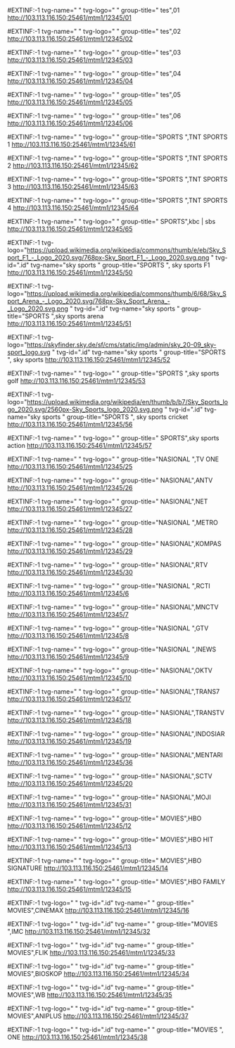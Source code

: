 #EXTINF:-1 tvg-name=" " tvg-logo=" " group-title=" tes",01
http://103.113.116.150:25461/mtm1/12345/01

#EXTINF:-1 tvg-name=" " tvg-logo=" " group-title=" tes",02
http://103.113.116.150:25461/mtm1/12345/02

#EXTINF:-1 tvg-name=" " tvg-logo=" " group-title=" tes",03
http://103.113.116.150:25461/mtm1/12345/03

#EXTINF:-1 tvg-name=" " tvg-logo=" " group-title=" tes",04
http://103.113.116.150:25461/mtm1/12345/04

#EXTINF:-1 tvg-name=" " tvg-logo=" " group-title=" tes",05
http://103.113.116.150:25461/mtm1/12345/05

#EXTINF:-1 tvg-name=" " tvg-logo=" " group-title=" tes",06
http://103.113.116.150:25461/mtm1/12345/06







#EXTINF:-1 tvg-name=" " tvg-logo=" " group-title="SPORTS ",TNT SPORTS 1
http://103.113.116.150:25461/mtm1/12345/61

#EXTINF:-1 tvg-name=" " tvg-logo=" " group-title="SPORTS ",TNT SPORTS 2
http://103.113.116.150:25461/mtm1/12345/62

#EXTINF:-1 tvg-name=" " tvg-logo=" " group-title="SPORTS ",TNT SPORTS 3
http://103.113.116.150:25461/mtm1/12345/63

#EXTINF:-1 tvg-name=" " tvg-logo=" " group-title="SPORTS ",TNT SPORTS 4
http://103.113.116.150:25461/mtm1/12345/64

#EXTINF:-1 tvg-name=" " tvg-logo=" " group-title=" SPORTS",kbc | sbs
http://103.113.116.150:25461/mtm1/12345/65

#EXTINF:-1 tvg-logo="https://upload.wikimedia.org/wikipedia/commons/thumb/e/eb/Sky_Sport_F1_-_Logo_2020.svg/768px-Sky_Sport_F1_-_Logo_2020.svg.png " tvg-id=".id" tvg-name="sky sports  " group-title="SPORTS ", sky sports F1 
http://103.113.116.150:25461/mtm1/12345/50

#EXTINF:-1 tvg-logo="https://upload.wikimedia.org/wikipedia/commons/thumb/6/68/Sky_Sport_Arena_-_Logo_2020.svg/768px-Sky_Sport_Arena_-_Logo_2020.svg.png " tvg-id=".id" tvg-name="sky sports  " group-title="SPORTS ",sky sports arena
http://103.113.116.150:25461/mtm1/12345/51

#EXTINF:-1 tvg-logo="https://skyfinder.sky.de/sf/cms/static/img/admin/sky_20-09_sky-sport_logo.svg " tvg-id=".id" tvg-name="sky sports  " group-title="SPORTS ", sky sports 
http://103.113.116.150:25461/mtm1/12345/52

#EXTINF:-1 tvg-name=" " tvg-logo=" " group-title="SPORTS ",sky sports golf
http://103.113.116.150:25461/mtm1/12345/53

#EXTINF:-1 tvg-logo="https://upload.wikimedia.org/wikipedia/en/thumb/b/b7/Sky_Sports_logo_2020.svg/2560px-Sky_Sports_logo_2020.svg.png " tvg-id=".id" tvg-name="sky sports  " group-title="SPORTS ", sky sports cricket
http://103.113.116.150:25461/mtm1/12345/56

#EXTINF:-1 tvg-name=" " tvg-logo=" " group-title=" SPORTS",sky sports action
http://103.113.116.150:25461/mtm1/12345/57



#EXTINF:-1 tvg-name=" " tvg-logo=" " group-title="NASIONAL ",TV ONE
http://103.113.116.150:25461/mtm1/12345/25

#EXTINF:-1 tvg-name=" " tvg-logo=" " group-title=" NASIONAL",ANTV
http://103.113.116.150:25461/mtm1/12345/26

#EXTINF:-1 tvg-name=" " tvg-logo=" " group-title=" NASIONAL",NET
http://103.113.116.150:25461/mtm1/12345/27

#EXTINF:-1 tvg-name=" " tvg-logo=" " group-title="NASIONAL ",METRO
http://103.113.116.150:25461/mtm1/12345/28

#EXTINF:-1 tvg-name=" " tvg-logo=" " group-title=" NASIONAL",KOMPAS
http://103.113.116.150:25461/mtm1/12345/29

#EXTINF:-1 tvg-name=" " tvg-logo=" " group-title=" NASIONAL",RTV
http://103.113.116.150:25461/mtm1/12345/30

#EXTINF:-1 tvg-name=" " tvg-logo=" " group-title="NASIONAL ",RCTI
http://103.113.116.150:25461/mtm1/12345/6

#EXTINF:-1 tvg-name=" " tvg-logo=" " group-title=" NASIONAL",MNCTV
http://103.113.116.150:25461/mtm1/12345/7

#EXTINF:-1 tvg-name=" " tvg-logo=" " group-title="NASIONAL ",GTV
http://103.113.116.150:25461/mtm1/12345/8

#EXTINF:-1 tvg-name=" " tvg-logo=" " group-title="NASIONAL ",INEWS
http://103.113.116.150:25461/mtm1/12345/9

#EXTINF:-1 tvg-name=" " tvg-logo=" " group-title=" NASIONAL",OKTV
http://103.113.116.150:25461/mtm1/12345/10

#EXTINF:-1 tvg-name=" " tvg-logo=" " group-title=" NASIONAL",TRANS7
http://103.113.116.150:25461/mtm1/12345/17

#EXTINF:-1 tvg-name=" " tvg-logo=" " group-title=" NASIONAL",TRANSTV
http://103.113.116.150:25461/mtm1/12345/18

#EXTINF:-1 tvg-name=" " tvg-logo=" " group-title=" NASIONAL",INDOSIAR
http://103.113.116.150:25461/mtm1/12345/19

#EXTINF:-1 tvg-name=" " tvg-logo=" " group-title=" NASIONAL",MENTARI
http://103.113.116.150:25461/mtm1/12345/36

#EXTINF:-1 tvg-name=" " tvg-logo=" " group-title=" NASIONAL",SCTV
http://103.113.116.150:25461/mtm1/12345/20

#EXTINF:-1 tvg-name=" " tvg-logo=" " group-title=" NASIONAL",MOJI
http://103.113.116.150:25461/mtm1/12345/31


#EXTINF:-1 tvg-name=" " tvg-logo=" " group-title=" MOVIES",HBO
http://103.113.116.150:25461/mtm1/12345/12

#EXTINF:-1 tvg-name=" " tvg-logo=" " group-title=" MOVIES",HBO HIT
http://103.113.116.150:25461/mtm1/12345/13

#EXTINF:-1 tvg-name=" " tvg-logo=" " group-title=" MOVIES",HBO SIGNATURE
http://103.113.116.150:25461/mtm1/12345/14

#EXTINF:-1 tvg-name=" " tvg-logo=" " group-title=" MOVIES",HBO FAMILY
http://103.113.116.150:25461/mtm1/12345/15


#EXTINF:-1 tvg-logo=" " tvg-id=".id" tvg-name=" " group-title=" MOVIES",CINEMAX
http://103.113.116.150:25461/mtm1/12345/16


#EXTINF:-1 tvg-logo=" " tvg-id=".id" tvg-name=" " group-title="MOVIES ",IMC
http://103.113.116.150:25461/mtm1/12345/32

#EXTINF:-1 tvg-logo=" " tvg-id=".id" tvg-name=" " group-title=" MOVIES",FLIK
http://103.113.116.150:25461/mtm1/12345/33

#EXTINF:-1 tvg-logo=" " tvg-id=".id" tvg-name=" " group-title=" MOVIES",BIOSKOP
http://103.113.116.150:25461/mtm1/12345/34

#EXTINF:-1 tvg-logo=" " tvg-id=".id" tvg-name=" " group-title=" MOVIES",WB
http://103.113.116.150:25461/mtm1/12345/35

#EXTINF:-1 tvg-logo=" " tvg-id=".id" tvg-name=" " group-title=" MOVIES",ANIPLUS
http://103.113.116.150:25461/mtm1/12345/37

#EXTINF:-1 tvg-logo=" " tvg-id=".id" tvg-name=" " group-title="MOVIES ", ONE
http://103.113.116.150:25461/mtm1/12345/38



